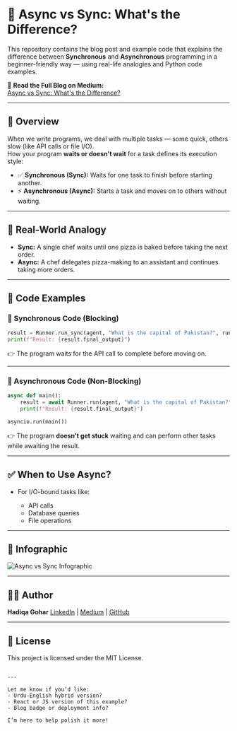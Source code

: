 
# 🧠 Async vs Sync: What's the Difference?

This repository contains the blog post and example code that explains the difference between **Synchronous** and **Asynchronous** programming in a beginner-friendly way — using real-life analogies and Python code examples.

📖 **Read the Full Blog on Medium:**  
[Async vs Sync: What's the Difference?](https://medium.com/@hadiqagohar12/async-vs-sync-whats-the-difference-974a77cedf3e)

---

## 🧵 Overview

When we write programs, we deal with multiple tasks — some quick, others slow (like API calls or file I/O).  
How your program **waits or doesn't wait** for a task defines its execution style:

- ✅ **Synchronous (Sync):** Waits for one task to finish before starting another.
- ⚡ **Asynchronous (Async):** Starts a task and moves on to others without waiting.

---

## 🍕 Real-World Analogy

- **Sync:** A single chef waits until one pizza is baked before taking the next order.
- **Async:** A chef delegates pizza-making to an assistant and continues taking more orders.

---

## 🧪 Code Examples

### 🔹 Synchronous Code (Blocking)

```python
result = Runner.run_sync(agent, "What is the capital of Pakistan?", run_config=config)
print(f"Result: {result.final_output}")
````

👉 The program waits for the API call to complete before moving on.

---

### 🔹 Asynchronous Code (Non-Blocking)

```python
async def main():
    result = await Runner.run(agent, "What is the capital of Pakistan?", run_config=config)
    print(f"Result: {result.final_output}")

asyncio.run(main())
```

👉 The program **doesn't get stuck** waiting and can perform other tasks while awaiting the result.

---

## ✅ When to Use Async?

* For I/O-bound tasks like:

  * API calls
  * Database queries
  * File operations

---

## 📸 Infographic

![Async vs Sync Infographic](./A_flat-style_digital_illustration_infographic_comp.png)

---

## 🧑‍💻 Author

**Hadiqa Gohar**
[LinkedIn](https://www.linkedin.com/in/hadiqagohar/) | [Medium](https://medium.com/@hadiqagohar12) | [GitHub](https://github.com/hadiqagohar)

---

## 📌 License

This project is licensed under the MIT License.

```

---

Let me know if you’d like:
- Urdu-English hybrid version?
- React or JS version of this example?
- Blog badge or deployment info?

I’m here to help polish it more!
```
